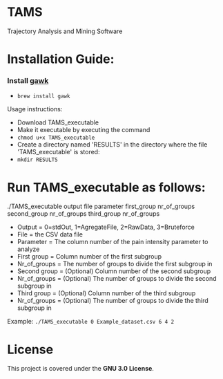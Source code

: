 # TAMS
Trajectory Analysis and Mining Software

# Installation Guide:
### Install [gawk](https://www.gnu.org/software/gawk/)

- `brew install gawk`

Usage instructions:

- Download TAMS_executable
- Make it executable by executing the command
- `chmod u+x TAMS_executable`
- Create a directory named 'RESULTS' in the directory where the file 'TAMS_executable' is stored:
- `mkdir RESULTS`


# Run TAMS_executable as follows:
./TAMS_executable output file parameter first_group nr_of_groups second_group nr_of_groups third_group nr_of_groups
        
- Output          = 0=stdOut, 1=AgregateFile, 2=RawData, 3=Bruteforce
- File            = the CSV data file
- Parameter       = The column number of the pain intensity parameter to analyze
- First group     = Column number of the first subgroup
- Nr_of_groups    = The number of groups to divide the first subgroup in
- Second group    = (Optional) Column number of the second subgroup
- Nr_of_groups    = (Optional) The number of groups to divide the second subgroup in
- Third group     = (Optional) Column number of the third subgroup
- Nr_of_groups    = (Optional) The number of groups to divide the third subgroup in

Example: 
`./TAMS_executable 0 Example_dataset.csv 6 4 2`

# License

This project is covered under the **GNU 3.0 License**.
